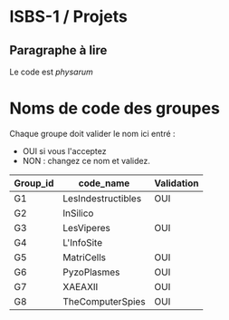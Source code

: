 # ISBS-1 / Projets

## Paragraphe à lire

Le code est _physarum_

# Noms de code des groupes

Chaque groupe doit valider le nom ici entré :

- OUI si vous l'acceptez
- NON : changez ce nom et validez.



| Group_id      | code_name          | Validation |
| ------------- | -------------      | ---        |
| G1            | LesIndestructibles |    OUI     |
| G2            | InSilico           |            |
| G3            | LesViperes         |OUI         |
| G4            | L'InfoSite         |            |
| G5            | MatriCells         |    OUI        |
| G6            | PyzoPlasmes        |    OUI        |
| G7            | XAEAXII            |    OUI     |
| G8            | TheComputerSpies   |      OUI   |

